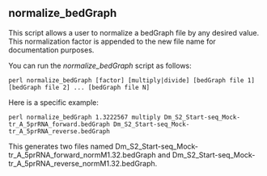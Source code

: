 
## normalize_bedGraph

This script allows a user to normalize a bedGraph file by any desired value. This normalization factor is appended to the new file name for documentation purposes. 

You can run the *normalize_bedGraph* script as follows:
```
perl normalize_bedGraph [factor] [multiply|divide] [bedGraph file 1] [bedGraph file 2] ... [bedGraph file N]
```

Here is a specific example:
 
```
perl normalize_bedGraph 1.3222567 multiply Dm_S2_Start-seq_Mock-tr_A_5prRNA_forward.bedGraph Dm_S2_Start-seq_Mock-tr_A_5prRNA_reverse.bedGraph
```
This generates two files named Dm_S2_Start-seq_Mock-tr_A_5prRNA_forward_normM1.32.bedGraph and Dm_S2_Start-seq_Mock-tr_A_5prRNA_reverse_normM1.32.bedGraph.
